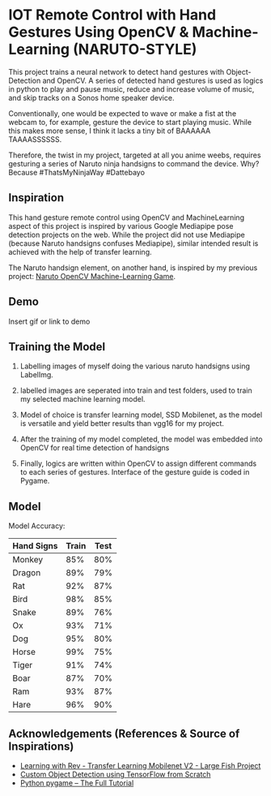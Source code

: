 
# IOT Remote Control with Hand Gestures Using OpenCV & Machine-Learning (NARUTO-STYLE)

This project trains a neural network to detect hand gestures with Object-Detection and OpenCV. A series of detected hand gestures is used as logics in python to play and pause music, reduce and increase volume of music, and skip tracks on a Sonos home speaker device.

Conventionally, one would be expected to wave or make a fist at the webcam to, for example, gesture the device to start playing music. While this makes more sense, I think it lacks a tiny bit of BAAAAAA TAAAASSSSSS.

Therefore, the twist in my project, targeted at all you anime weebs, requires gesturing a series of Naruto ninja handsigns to command the device. Why? Because #ThatsMyNinjaWay #Dattebayo

## Inspiration

This hand gesture remote control using OpenCV and MachineLearning aspect of this project is inspired by various Google Mediapipe pose detection projects on the web. While the project did not use Mediapipe (because Naruto handsigns confuses Mediapipe), similar intended result is achieved with the help of transfer learning.

The Naruto handsign element, on another hand, is inspired by my previous project: [Naruto OpenCV Machine-Learning Game](https://github.com/Aspiring-DataGod9000/Naruto-OpenCV-Machine-learning-Game.git).
## Demo

Insert gif or link to demo


## Training the Model

1. Labelling images of myself doing the various naruto handsigns using LabelImg.

2. labelled images are seperated into train and test folders, used to train my selected machine learning model.

3. Model of choice is transfer learning model, SSD Mobilenet, as the model is versatile and yield better results than vgg16 for my project.

4. After the training of my model completed, the model was embedded into OpenCV for real time detection of handsigns

5. Finally, logics are written within OpenCV to assign different commands to each series of gestures. Interface of the gesture guide is coded in Pygame.
## Model

Model Accuracy:

| Hand Signs | Train    | Test |
| ---------- | -------- | ---- |
| Monkey     | 85%      | 80%  |
| Dragon     | 89%      | 79%  |
| Rat        | 92%      | 87%  |
| Bird       | 98%      | 85%  |
| Snake      | 89%      | 76%  |
| Ox         | 93%      | 71%  |
| Dog        | 95%      | 80%  |
| Horse      | 99%      | 75%  |
| Tiger      | 91%      | 74%  |
| Boar       | 87%      | 70%  | 
| Ram        | 93%      | 87%  | 
| Hare       | 96%      | 90%  |

## Acknowledgements (References & Source of Inspirations)

  - [Learning with Rev - Transfer Learning Mobilenet V2 - Large Fish Project](https://www.youtube.com/watch?v=DElZ6sn3ADI)
  - [Custom Object Detection using TensorFlow from Scratch](https://towardsdatascience.com/custom-object-detection-using-tensorflow-from-scratch-e61da2e10087)
  - [Python pygame – The Full Tutorial](https://coderslegacy.com/python/python-pygame-tutorial/)
